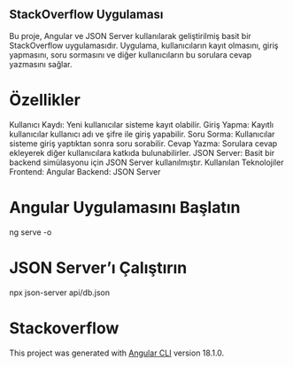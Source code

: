 ## StackOverflow Uygulaması
Bu proje, Angular ve JSON Server kullanılarak geliştirilmiş basit bir StackOverflow uygulamasıdır. Uygulama, kullanıcıların kayıt olmasını, giriş yapmasını, soru sormasını ve diğer kullanıcıların bu sorulara cevap yazmasını sağlar.

# Özellikler
Kullanıcı Kaydı: Yeni kullanıcılar sisteme kayıt olabilir.
Giriş Yapma: Kayıtlı kullanıcılar kullanıcı adı ve şifre ile giriş yapabilir.
Soru Sorma: Kullanıcılar sisteme giriş yaptıktan sonra soru sorabilir.
Cevap Yazma: Sorulara cevap ekleyerek diğer kullanıcılara katkıda bulunabilirler.
JSON Server: Basit bir backend simülasyonu için JSON Server kullanılmıştır.
Kullanılan Teknolojiler
Frontend: Angular
Backend: JSON Server

# Angular Uygulamasını Başlatın
ng serve -o
#  JSON Server’ı Çalıştırın
npx json-server api/db.json

# Stackoverflow

This project was generated with [Angular CLI](https://github.com/angular/angular-cli) version 18.1.0.
